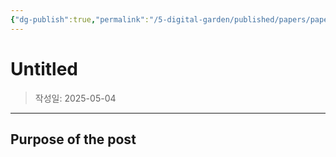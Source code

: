 ```yaml
---
{"dg-publish":true,"permalink":"/5-digital-garden/published/papers/paper-review/4-2-a-1-8-to-3-0-g-hz-fully-integrated-all-in-one-cmos-frequency-management-module-achieving-47-42ppm-inaccuracy-from-40-to-95-c-and-150-70ppm-after-accelerated-aging/","created":"2025-05-04T14:18:00.547+09:00"}
---
```



# Untitled

> 작성일: 2025-05-04

----
## Purpose of the post